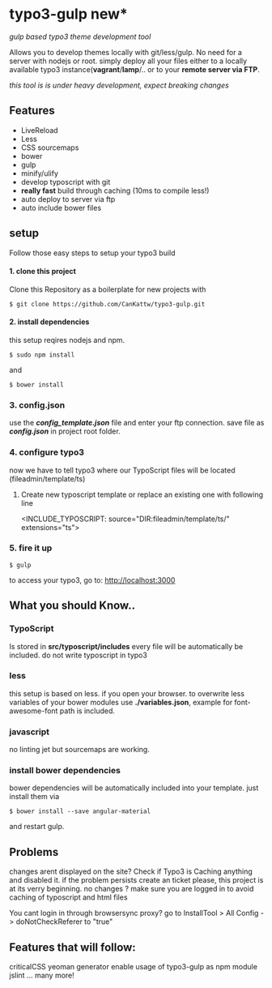 # typo3-gulp new*
*gulp based typo3 theme development tool*

Allows you to develop themes locally with git/less/gulp. No need for a server with nodejs or root.
simply deploy all your files either to a locally available typo3 instance(**vagrant**/**lamp**/.. or to your **remote server via FTP**.

*this tool is is under heavy development, expect breaking changes*

## Features
* LiveReload
* Less
* CSS sourcemaps
* bower
* gulp
* minify/ulify
* develop typoscript with git
* **really fast** build through caching (10ms to compile less!)
* auto deploy to server via ftp
* auto include bower files


## setup
Follow those easy steps to setup your typo3 build

#### 1. clone this project
Clone this Repository as a boilerplate for new projects with

    $ git clone https://github.com/CanKattw/typo3-gulp.git

#### 2. install  dependencies
this setup reqires nodejs and npm.

    $ sudo npm install

and

    $ bower install

### 3. config.json
use the ***config_template.json*** file and enter your ftp connection.
save file as ***config.json*** in project root folder.

### 4. configure typo3
now we have to tell typo3 where our TypoScript files will be located (fileadmin/template/ts)
1. Create new typoscript template or replace an existing one with following line


    <INCLUDE_TYPOSCRIPT: source="DIR:fileadmin/template/ts/" extensions="ts">
### 5. fire it up
    $ gulp

to access your typo3, go to: <http://localhost:3000>

## What you should Know..

### TypoScript
Is stored in **src/typoscript/includes**
every file will be automatically be included.
do not write typoscript in typo3

### less
this setup is based on less. if you open your browser.
to overwrite less variables of your bower modules use **./variables.json**, example for font-awesome-font path is included.
### javascript
no linting jet but sourcemaps are working.


### install bower dependencies
bower dependencies will be automatically included into your template. just install them via

    $ bower install --save angular-material

and restart gulp.

## Problems
changes arent displayed on the site? Check if Typo3 is Caching anything and disabled it. if the problem persists create an ticket please, this project is at its verry beginning.
no changes ? make sure you are logged in to avoid caching of typoscript and html files


You cant login in through browsersync proxy? go to InstallTool > All Config -> doNotCheckReferer to "true"



## Features that will follow:
criticalCSS
yeoman generator
enable usage of typo3-gulp as npm module
jslint
...
many more!